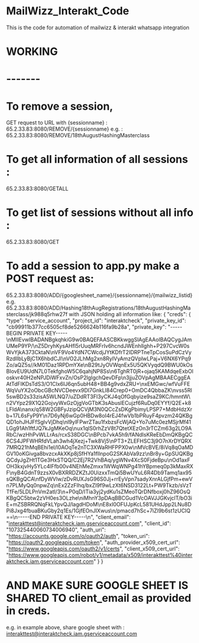# MailWizz_Interakt_Code
This is the code for automation of mailwizz &amp; interakt whatsapp integration

# WORKING
# -------

# To remove a session,
GET request to URL with {sessionname} : 65.2.33.83:8080/REMOVE/{sessionname}
                                 e.g. : 65.2.33.83:8080/REMOVE/18thAugustHashingMasterclass
                                 
# To get all information of all sessions :
65.2.33.83:8080/GETALL

# To get list of sessions without all info :
65.2.33.83:8080/GET

# To add a session to app.py make a POST request as:
65.2.33.83:8080/ADD/{googlesheet_name}/{sessionname}/{mailwizz_listid}
e.g.
65.2.33.83:8080/ADD/Hashing18thAugRegistrations/18thAugustHashingMasterclass/jk988q5rhw27f
with JSON holding all information like:
{
    "creds": {
        "type": "service_account",
        "project_id": "interaktcheck",
        "private_key_id": "cb99911b377cc6505cf8de5266624b116fa9b28a",
        "private_key": "-----BEGIN PRIVATE KEY-----\nMIIEvwIBADANBgkqhkiG9w0BAQEFAASCBKkwggSlAgEAAoIBAQCygJAmUMeP9YP/\nZ5DryhKysAHfl5rUuqMRFrIv6hcndJWEnhlIghh+P297CvcW0sWvYjkA373CktaN\nVF9Vo4YdN7CWcdjJYtKDfrT2IDRPTneTpCosSuPdCzVyRzdlIbLyBjC1X6hbdCJl\nVO2JLhMg2xn8RyIVyAmzQVplwLPaj+V6NX6YPq9Zo/aQZ5s//kM01Daz1RPDmYXe\nB29tJyOVWqnEx5U5QKVyqdQ9BWU0kOsBIovEU9UdN7L0TekfghoW5C6qahjNP8Ss\n6TghRT0jR+ojaq5KAMdqeExbOloskvr40H2eNPJDiWFxvZn/OsP2lgIgchQevDFp\n3jjuZOVpAgMBAAECggEAAtTdFIKDsTdS3/O1CIx6IJ6qn5ubH48+BB4g9vdxZRU+\nxEMGwc/wfVuFFEWqVuYX2oObcGBcNVCDeevx9DI7GnkLl84Crep0+OmDC4QbbaZK\nvss5Rl5swBD2s33zisA5WLNQ7/uZDdRT3Fl3yCKJ4qOfGqbyize9saZ9KC/hmntW\n2VYpz29X1Q2GojvyWxGzOjgVoGTbK3sAbuslECujzf6RuDq0EYYf/Q2E+k8LFIdA\nanx/q58W2GBFyJzipQCVjM3N0QCcZsDKgPbimyLPSP7+MdbHdzXrb+17L6sFyP9Y\n7D6yNj6wGp0HBDw8oI4rEJ4fwVb1bPRuyF4pvzm24QKBgQD1ohJHJFfSglvVjDhq\nl9ylFPwrZTau1fxbzsFcWjAQ+Yo7uMc0ezMSjrMf41LGg91Ah1ftfJQ7kJgMKeOq\nux1qlS0rhZzV8t7QtetXEzOn3rTCZm63g2LO9ARbC/wzHhPvWLLrAs/rcxS38DGC\nBPcb7vkA5h9/fANdIsKReEbDmQKBgQC6CS4JPFWHRfdVLah3wh4jXezj+Twk8Vj5\nPT3+ZLEFHSC3j9O7nXrDYQRX7MRQ21hMqBEhi1el/l0AOqTe2nTC3XWaRHFPPX0w\nMVcBVE/8iVq8qOaMDGV10oKGivga8bvzcxAkXKp8jSfHYa1fIlnpoG2SKAbVa9zz\nBr8y+GpSUQKBgQCdyJgZHt1TGe3HxSTQQ/C2Ej7R2VhBAq/ygWNv4XcS0FjdeBpu\nOd1axFOH3kxjvHy5YLc4lFfb00v4NEhMeZmxx1WWqWNPg41hYBpmeq0p3kMaxRXF\nyB4GdnT9zzsX0vBXRRDZKZtJ0UizxxTmQi5BwUYuL6R4Db9Tamq1ax95sQKBgQCA\nfDyWVlw/zDvRUXJsG96S0Jj+rrEyVpn7sadyXnrALGjfPm+ewVn7PLMyQq0npwZq\nEx2ZzFIhq/bxZI9f9wLzXt6NSD3122Lt+PW9Tkzb/sVzTTfFe/5LDLPnVm2atl/3\n+P0qD/ITia3yj2ydKu1sZMeoTQrDNfboxj0hZ96OsQKBgQC5btw2zVH0es3OLzhe\niMhnY3pDAqBBCGud1VcOAVJJGKvjclT/bO3iE+mZSBRRQNqFkLYpvQJ/lagdHDoM\nE8xI0OFUJpKcL581UHdJpp2LNu8DPi8Jxg4fbuaBKuGby2q1Es/1GjfEOnJIXwus\n/pmacd7hSc+7iZl9b6st1zUCIQ==\n-----END PRIVATE KEY-----\n",
        "client_email": "interakttest@interaktcheck.iam.gserviceaccount.com",
        "client_id": "107325440060734006940",
        "auth_uri": "https://accounts.google.com/o/oauth2/auth",
        "token_uri": "https://oauth2.googleapis.com/token",
        "auth_provider_x509_cert_url": "https://www.googleapis.com/oauth2/v1/certs",
        "client_x509_cert_url": "https://www.googleapis.com/robot/v1/metadata/x509/interakttest%40interaktcheck.iam.gserviceaccount.com"
        }
}

# AND MAKE SURE GOOGLE SHEET IS SHARED TO client_email as provided in creds.
e.g. in example above, share google sheet with : interakttest@interaktcheck.iam.gserviceaccount.com
